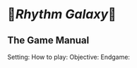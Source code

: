 # :milky_way:_**Rhythm Galaxy**_:milky_way:

## The Game Manual
Setting:
How to play:
Objective:
Endgame:

